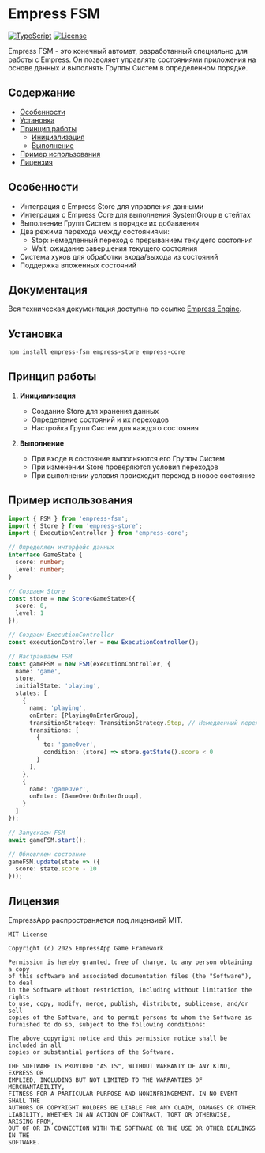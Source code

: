 # Empress FSM

[![TypeScript](https://img.shields.io/badge/TypeScript-Ready-blue.svg)]()
[![License](https://img.shields.io/badge/License-MIT-green.svg)]()

Empress FSM - это конечный автомат, разработанный специально для работы с Empress. Он позволяет управлять состояниями приложения на основе данных и выполнять Группы Систем в определенном порядке.

## Содержание

- [Особенности](#особенности)
- [Установка](#установка)
- [Принцип работы](#принцип-работы)
  - [Инициализация](#инициализация)
  - [Выполнение](#выполнение)
- [Пример использования](#пример-использования)
- [Лицензия](#лицензия)


## Особенности

- Интеграция с Empress Store для управления данными
- Интеграция с Empress Core для выполнения SystemGroup в стейтах
- Выполнение Групп Систем в порядке их добавления
- Два режима перехода между состояниями:
  - Stop: немедленный переход с прерыванием текущего состояния
  - Wait: ожидание завершения текущего состояния
- Система хуков для обработки входа/выхода из состояний
- Поддержка вложенных состояний

## Документация

Вся техническая документация доступна по ссылке [Empress Engine](https://empressengine.github.io/empress-documentation/intro).

## Установка

```bash
npm install empress-fsm empress-store empress-core
```

## Принцип работы

1. **Инициализация**
   - Создание Store для хранения данных
   - Определение состояний и их переходов
   - Настройка Групп Систем для каждого состояния

2. **Выполнение**
   - При входе в состояние выполняются его Группы Систем
   - При изменении Store проверяются условия переходов
   - При выполнении условия происходит переход в новое состояние

## Пример использования

```typescript
import { FSM } from 'empress-fsm';
import { Store } from 'empress-store';
import { ExecutionController } from 'empress-core';

// Определяем интерфейс данных
interface GameState {
  score: number;
  level: number;
}

// Создаем Store
const store = new Store<GameState>({
  score: 0,
  level: 1
});

// Создаем ExecutionController
const executionController = new ExecutionController();

// Настраиваем FSM
const gameFSM = new FSM(executionController, {
  name: 'game',
  store,
  initialState: 'playing',
  states: [
    {
      name: 'playing',
      onEnter: [PlayingOnEnterGroup],
      transitionStrategy: TransitionStrategy.Stop, // Немедленный переход при проигрыше
      transitions: [
        {
          to: 'gameOver',
          condition: (store) => store.getState().score < 0
        }
      ],
    },
    {
      name: 'gameOver',
      onEnter: [GameOverOnEnterGroup],
    }
  ]
});

// Запускаем FSM
await gameFSM.start();

// Обновляем состояние
gameFSM.update(state => ({
  score: state.score - 10
}));
```

## Лицензия

EmpressApp распространяется под лицензией MIT.

```text
MIT License

Copyright (c) 2025 EmpressApp Game Framework

Permission is hereby granted, free of charge, to any person obtaining a copy
of this software and associated documentation files (the "Software"), to deal
in the Software without restriction, including without limitation the rights
to use, copy, modify, merge, publish, distribute, sublicense, and/or sell
copies of the Software, and to permit persons to whom the Software is
furnished to do so, subject to the following conditions:

The above copyright notice and this permission notice shall be included in all
copies or substantial portions of the Software.

THE SOFTWARE IS PROVIDED "AS IS", WITHOUT WARRANTY OF ANY KIND, EXPRESS OR
IMPLIED, INCLUDING BUT NOT LIMITED TO THE WARRANTIES OF MERCHANTABILITY,
FITNESS FOR A PARTICULAR PURPOSE AND NONINFRINGEMENT. IN NO EVENT SHALL THE
AUTHORS OR COPYRIGHT HOLDERS BE LIABLE FOR ANY CLAIM, DAMAGES OR OTHER
LIABILITY, WHETHER IN AN ACTION OF CONTRACT, TORT OR OTHERWISE, ARISING FROM,
OUT OF OR IN CONNECTION WITH THE SOFTWARE OR THE USE OR OTHER DEALINGS IN THE
SOFTWARE.
```
